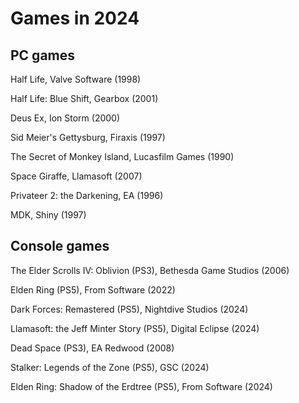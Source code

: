 # Games in 2024

## PC games

Half Life, Valve Software (1998)

Half Life: Blue Shift, Gearbox (2001)

Deus Ex, Ion Storm (2000)

Sid Meier's Gettysburg, Firaxis (1997)

The Secret of Monkey Island, Lucasfilm Games (1990)

Space Giraffe, Llamasoft (2007)

Privateer 2: the Darkening, EA (1996)

MDK, Shiny (1997)

## Console games

The Elder Scrolls IV: Oblivion (PS3), Bethesda Game Studios (2006)

Elden Ring (PS5), From Software (2022)

Dark Forces: Remastered (PS5), Nightdive Studios (2024)

Llamasoft: the Jeff Minter Story (PS5), Digital Eclipse (2024)

Dead Space (PS3), EA Redwood (2008)

Stalker: Legends of the Zone (PS5), GSC (2024)

Elden Ring: Shadow of the Erdtree (PS5), From Software (2024)
